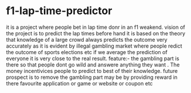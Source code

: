 # f1-lap-time-predictor
it is a project where people  bet in lap time donr in an f1 weakend. 
vision of the project is to predict the lap times before hand it is based on the theory that knowledge of a large crowd always predicts the outcome very accurately as it is evident by illegal gambling market where people redict the outcome of sports elections etc if we average the prediction of everyone  it is very close to the real result.
feature:- the gambling part is there so that people dont go wild and answere anything they want . The money incentivices people to predict to best of their knowledge.
future prospect is to remove the gambling part may be by providing reward in there favourite application or game or website or coupon etc
